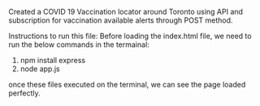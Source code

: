 Created a COVID 19 Vaccination locator around Toronto using API and subscription for vaccination available alerts through POST method. 

Instructions to run this file:
Before loading the index.html file, we need to run the below commands in the termainal:
1) npm install express
2) node app.js

once these files executed on the terminal, we can see the page loaded perfectly.
